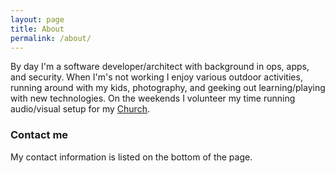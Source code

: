 ```yaml
---
layout: page
title: About
permalink: /about/
---
```

  
By day I'm a software developer/architect with background in ops, apps, and security. When I'm's not working I enjoy 
various outdoor activities, running around with my kids, photography, and geeking out learning/playing with new 
technologies.  On the weekends I volunteer my time running audio/visual setup for my [Church](http://heightscc.com/). 

### Contact me

My contact information is listed on the bottom of the page. 